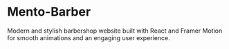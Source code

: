 # Mento-Barber
Modern and stylish barbershop website built with React and Framer Motion for smooth animations and an engaging user experience.

